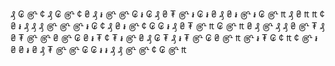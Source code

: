 ₰ ₢ ௹ ¢ ₰ ₢ ௹ ¢ ₴ ₰ ៛ ௹ ௹ ₢ ៛ ₢ ₰ ₴ ₮ ௹ ៛ ₢ ៛ ₴ ₰ ₴ ៛ ௹ ៛ ₢ ௹ ₶ ₰ ₴ ₶ ₶ ¢ ₴ ៛ ₰ ₰ ₰ ௹ ௹ ௹ ៛ ₢ ¢ ₰ ₴ ៛ ௹ ¢ ₢ ₢ ៛ ₰ ₴ ₮ ௹ ₶ ₢ ௹ ₶ ₴ ₰ ௹ ₰ ₰ ₴ ௹ ₮ ₰ ₴ ₮ ௹ ௹ ₴ ௹ ₢ ₴ ៛ ₮ ¢ ₮ ៛ ௹ ₴ ₰ ₢ ₮ ₰ ៛ ₮ ௹ ₢ ₴ ௹ ₶ ௹ ៛ ₮ ₢ ¢ ₶ ¢ ௹ ៛ ₴ ₴ ៛ ₴ ₰ ₮ ௹ ௹ ₢ ₢ ៛ ៛ ₰ ₰ ௹ ௹ ¢ ₢ ௹ ₶
